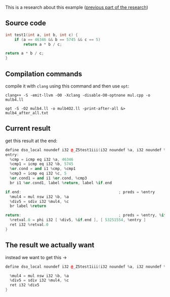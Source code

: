 This is a research about this example ([previous part of the research](./md/README_old.md))

## Source code
```cpp
int test1(int a, int b, int c) {
	if (a == 46346 && b == 5745 && c == 5)
		return a * b / c;

return a * b / c;
}
```
## Compilation commands

compile it with `clang` using this command and then use `opt`:
```
clang++ -S -emit-llvm -O0 -Xclang -disable-O0-optnone mul.cpp -o mulb4.ll
```

```
opt -S -O2 mulb4.ll -o mulb4O2.ll -print-after-all &> mulb4_after_all.txt
```

## Current result

get this result at the end:
```cpp
define dso_local noundef i32 @_Z5test1iii(i32 noundef %a, i32 noundef %b, i32 noundef %c) local_unnamed_addr #0 {
entry:
  %cmp = icmp eq i32 %a, 46346
  %cmp1 = icmp eq i32 %b, 5745
  %or.cond = and i1 %cmp, %cmp1
  %cmp3 = icmp eq i32 %c, 5
  %or.cond1 = and i1 %or.cond, %cmp3
  br i1 %or.cond1, label %return, label %if.end

if.end:                                           ; preds = %entry
  %mul4 = mul nsw i32 %b, %a
  %div5 = sdiv i32 %mul4, %c
  br label %return

return:                                           ; preds = %entry, %if.end
  %retval.0 = phi i32 [ %div5, %if.end ], [ 53251554, %entry ]
  ret i32 %retval.0
}

```
## The result we actually want

instead we want to get this ->
```cpp
define dso_local noundef i32 @_Z5test1iii(i32 noundef %a, i32 noundef %b, i32 noundef %c) local_unnamed_addr #0 {

  %mul4 = mul nsw i32 %b, %a
  %div5 = sdiv i32 %mul4, %c
  ret i32 %div5
}

```
